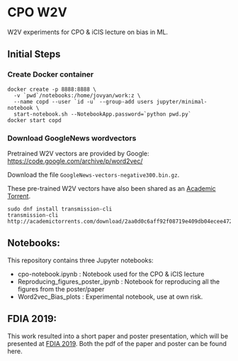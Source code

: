 # CPO W2V

W2V experiments for CPO & iCIS lecture on bias in ML.

## Initial Steps

### Create Docker container

    docker create -p 8888:8888 \
      -v `pwd`/notebooks:/home/jovyan/work:z \
      --name copd --user `id -u` --group-add users jupyter/minimal-notebook \
      start-notebook.sh --NotebookApp.password=`python pwd.py`
    docker start copd

### Download GoogleNews wordvectors

Pretrained W2V vectors are provided by Google:
https://code.google.com/archive/p/word2vec/

Download the file `GoogleNews-vectors-negative300.bin.gz`.

These pre-trained W2V vectors have also been shared as an 
[Academic Torrent](http://academictorrents.com/details/2aa0d0c6aff92f08719e409db04ecee4721cf21f).

    sudo dnf install transmission-cli
    transmission-cli http://academictorrents.com/download/2aa0d0c6aff92f08719e409db04ecee4721cf21f.torrent

## Notebooks:
This repository contains three Jupyter notebooks:
- cpo-notebook.ipynb : Notebook used for the CPO & iCIS lecture
- Reproducing_figures_poster_ipynb : Notebook for reproducing all the figures from the poster/paper
- Word2vec_Bias_plots : Experimental notebook, use at own risk. 

## FDIA 2019:
This work resulted into a short paper and poster presentation, which will be presented at [FDIA 2019](http://www.ir.disco.unimib.it/essir2019/fdia/). Both the pdf of the paper and poster can be found here. 
